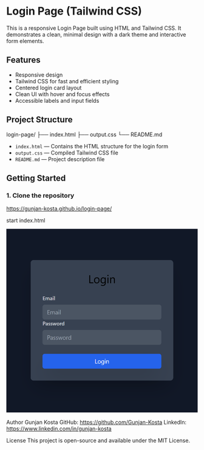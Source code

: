 # Login Page (Tailwind CSS)

This is a responsive Login Page built using HTML and Tailwind CSS. It demonstrates a clean, minimal design with a dark theme and interactive form elements.

## Features

- Responsive design
- Tailwind CSS for fast and efficient styling
- Centered login card layout
- Clean UI with hover and focus effects
- Accessible labels and input fields

## Project Structure
login-page/
├── index.html
├── output.css
└── README.md

- `index.html` — Contains the HTML structure for the login form
- `output.css` — Compiled Tailwind CSS file
- `README.md` — Project description file

## Getting Started

### 1. Clone the repository
https://gunjan-kosta.github.io/login-page/

start index.html

![Login Page Screenshot](screenshot.png)

Author
Gunjan Kosta
GitHub: https://github.com/Gunjan-Kosta
LinkedIn: https://www.linkedin.com/in/gunjan-kosta

License
This project is open-source and available under the MIT License.
